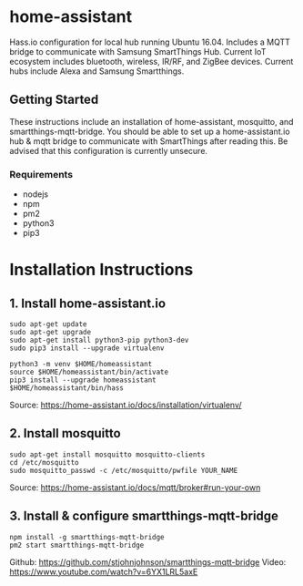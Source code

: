 # home-assistant

Hass.io configuration for local hub running Ubuntu 16.04.  Includes a MQTT bridge to communicate with Samsung SmartThings Hub.  Current IoT ecosystem includes bluetooth, wireless, IR/RF, and ZigBee devices.  Current hubs include Alexa and Samsung Smartthings.

## Getting Started

These instructions include an installation of home-assistant, mosquitto, and smartthings-mqtt-bridge.  You should be able to set up a home-assistant.io hub & mqtt bridge to communicate with SmartThings after reading this.  Be advised that this configuration is currently unsecure.

### Requirements
* nodejs
* npm
* pm2
* python3
* pip3


# Installation Instructions
## 1. Install home-assistant.io
```
sudo apt-get update
sudo apt-get upgrade
sudo apt-get install python3-pip python3-dev
sudo pip3 install --upgrade virtualenv
```
```
python3 -m venv $HOME/homeassistant
source $HOME/homeassistant/bin/activate
pip3 install --upgrade homeassistant
$HOME/homeassistant/bin/hass
```
Source: https://home-assistant.io/docs/installation/virtualenv/

## 2. Install mosquitto
```
sudo apt-get install mosquitto mosquitto-clients
cd /etc/mosquitto
sudo mosquitto_passwd -c /etc/mosquitto/pwfile YOUR_NAME
```
Source: https://home-assistant.io/docs/mqtt/broker#run-your-own

## 3. Install & configure smartthings-mqtt-bridge
```
npm install -g smartthings-mqtt-bridge
pm2 start smartthings-mqtt-bridge
```
Github: https://github.com/stjohnjohnson/smartthings-mqtt-bridge
Video: https://www.youtube.com/watch?v=6YX1LRL5axE